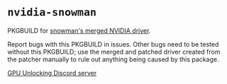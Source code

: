 # `nvidia-snowman`

PKGBUILD for [snowman's merged NVIDIA driver](https://github.com/VGPU-Community-Drivers/vGPU-Unlock-patcher).

Report bugs with this PKGBUILD in issues.
Other bugs need to be tested without this PKGBUILD; use the merged and patched driver created from the patcher manually to rule out anything being caused by this package.

[GPU Unlocking Discord server](https://discord.com/invite/qh6dvPtxvb)
